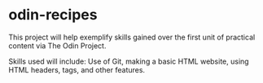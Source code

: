 # odin-recipes

This project will help exemplify skills gained over the 
first unit of practical content via The Odin Project.

Skills used will include:
Use of Git, making a basic HTML website, using
HTML headers, tags, and other features.